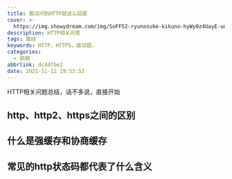 ```yaml
---
title: 面试问到HTTP就这么回答
cover: >-
  https://img.showydream.com/img/SoFF52-ryunosuke-kikuno-hyWy0z4UayE-unsplash.jpg
description: HTTP相关问答
tags: 面经
keywords: HTTP，HTTPS，面试题，
categories:
  - 前端
abbrlink: dc44fbe2
date: 2021-11-12 19:53:53
---
```


HTTP相关问题总结，话不多说，直接开始

## http、http2、https之间的区别



## 什么是强缓存和协商缓存



## 常见的http状态码都代表了什么含义

